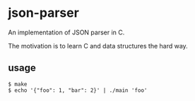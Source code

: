 # json-parser
An implementation of JSON parser in C.

The motivation is to learn C and data structures the hard way.

## usage

```
$ make
$ echo '{"foo": 1, "bar": 2}' | ./main 'foo'
```
